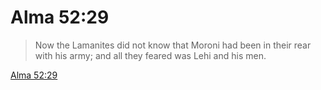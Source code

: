# Alma 52:29

> Now the Lamanites did not know that Moroni had been in their rear with his army; and all they feared was Lehi and his men.

[Alma 52:29](https://www.churchofjesuschrist.org/study/scriptures/bofm/alma/52?lang=eng&id=p29#p29)


